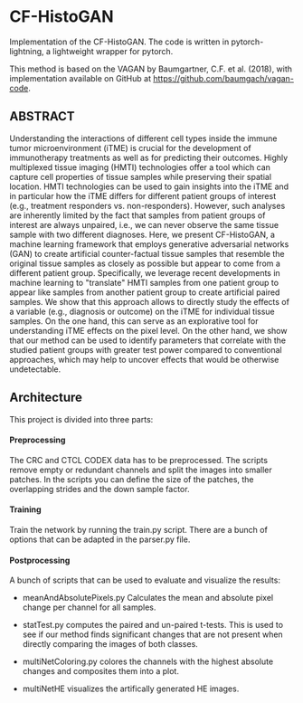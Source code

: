 # CF-HistoGAN

Implementation of the CF-HistoGAN. The code is written in pytorch-lightning, a lightweight wrapper for pytorch.

This method is based on the VAGAN by Baumgartner, C.F. et al. (2018), with implementation available on GitHub at https://github.com/baumgach/vagan-code.

## ABSTRACT
Understanding the interactions of different cell types inside the immune tumor microenvironment (iTME) is crucial for the development of immunotherapy treatments as well as for predicting their outcomes. Highly multiplexed tissue imaging (HMTI) technologies offer a tool which can capture cell properties of tissue samples while preserving their spatial location. HMTI technologies can be used to gain insights into the iTME and in particular how the iTME differs for different patient groups of interest (e.g., treatment responders vs. non-responders). However, such analyses are inherently limited by the fact that samples from patient groups of interest are always unpaired, i.e., we can never observe the same tissue sample with two different diagnoses. Here, we present CF-HistoGAN, a machine learning framework that employs generative adversarial networks (GAN) to create artificial counter-factual tissue samples that resemble the original tissue samples as closely as possible but appear to come from a different patient group. Specifically, we leverage recent developments in machine learning to "translate" HMTI samples from one patient group to appear like samples from another patient group to create artificial paired samples. We show that this approach allows to directly study the effects of a variable (e.g., diagnosis or outcome) on the iTME for individual tissue samples. On the one hand, this can serve as an explorative tool for understanding iTME effects on the pixel level. On the other hand, we show that our method can be used to identify parameters that correlate with the studied patient groups with greater test power compared to conventional approaches, which may help to uncover effects that would be otherwise undetectable.

## Architecture
This project is divided into three parts:

#### Preprocessing
The CRC and CTCL CODEX data has to be preprocessed. The scripts remove empty or redundant channels and split the images into smaller patches. In the scripts you can define the size of the patches, the overlapping strides and the down sample factor.

#### Training
Train the network by running the train.py script. There are a bunch of options that can be adapted in the parser.py file.

#### Postprocessing
A bunch of scripts that can be used to evaluate and visualize the results:

- meanAndAbsolutePixels.py Calculates the mean and absolute pixel change per channel for all samples.

- statTest.py computes the paired and un-paired t-tests. This is used to see if our method finds significant changes that are not present when directly comparing the images of both classes.

- multiNetColoring.py colores the channels with the highest absolute changes and composites them into a plot.

- multiNetHE visualizes the artifically generated HE images.